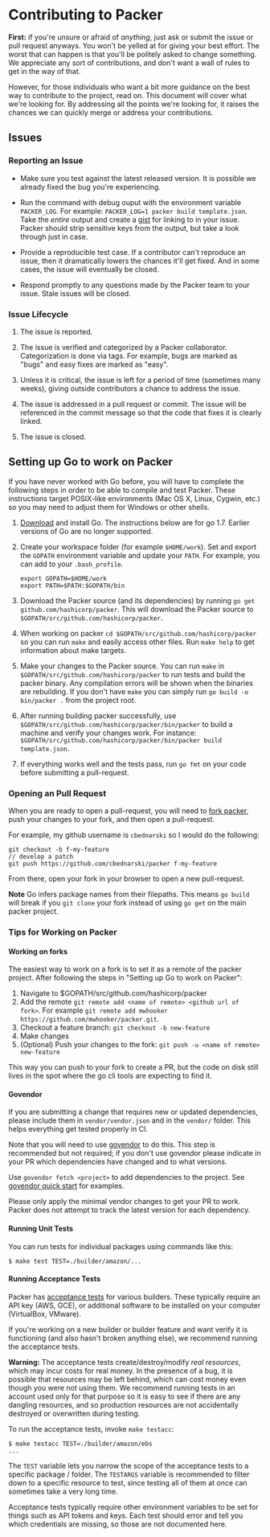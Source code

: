 # Contributing to Packer

**First:** if you're unsure or afraid of _anything_, just ask
or submit the issue or pull request anyways. You won't be yelled at for
giving your best effort. The worst that can happen is that you'll be
politely asked to change something. We appreciate any sort of contributions,
and don't want a wall of rules to get in the way of that.

However, for those individuals who want a bit more guidance on the
best way to contribute to the project, read on. This document will cover
what we're looking for. By addressing all the points we're looking for,
it raises the chances we can quickly merge or address your contributions.

## Issues

### Reporting an Issue

* Make sure you test against the latest released version. It is possible
  we already fixed the bug you're experiencing.

* Run the command with debug ouput with the environment variable
  `PACKER_LOG`. For example: `PACKER_LOG=1 packer build template.json`. Take
  the *entire* output and create a [gist](https://gist.github.com) for linking
  to in your issue. Packer should strip sensitive keys from the output,
  but take a look through just in case.

* Provide a reproducible test case. If a contributor can't reproduce an
  issue, then it dramatically lowers the chances it'll get fixed. And in
  some cases, the issue will eventually be closed.

* Respond promptly to any questions made by the Packer team to your issue.
  Stale issues will be closed.

### Issue Lifecycle

1. The issue is reported.

2. The issue is verified and categorized by a Packer collaborator.
   Categorization is done via tags. For example, bugs are marked as "bugs"
   and easy fixes are marked as "easy".

3. Unless it is critical, the issue is left for a period of time (sometimes
   many weeks), giving outside contributors a chance to address the issue.

4. The issue is addressed in a pull request or commit. The issue will be
   referenced in the commit message so that the code that fixes it is clearly
   linked.

5. The issue is closed.

## Setting up Go to work on Packer

If you have never worked with Go before, you will have to complete the
following steps in order to be able to compile and test Packer. These instructions target POSIX-like environments (Mac OS X, Linux, Cygwin, etc.) so you may need to adjust them for Windows or other shells.

1. [Download](https://golang.org/dl) and install Go. The instructions below
   are for go 1.7. Earlier versions of Go are no longer supported.

2. Create your workspace folder (for example `$HOME/work`). Set and export the `GOPATH` environment variable and update your `PATH`. For
   example, you can add to your `.bash_profile`.

    ```
    export GOPATH=$HOME/work
    export PATH=$PATH:$GOPATH/bin
    ```

3. Download the Packer source (and its dependencies) by running `go get
   github.com/hashicorp/packer`. This will download the Packer source to
   `$GOPATH/src/github.com/hashicorp/packer`.

4. When working on packer `cd $GOPATH/src/github.com/hashicorp/packer` so you
   can run `make` and easily access other files. Run `make help` to get
   information about make targets.

5. Make your changes to the Packer source. You can run `make` in
   `$GOPATH/src/github.com/hashicorp/packer` to run tests and build the packer
   binary. Any compilation errors will be shown when the binaries are
   rebuilding. If you don't have `make` you can simply run `go build -o bin/packer .` from the project root.

6. After running building packer successfully, use
   `$GOPATH/src/github.com/hashicorp/packer/bin/packer` to build a machine and
   verify your changes work. For instance: `$GOPATH/src/github.com/hashicorp/packer/bin/packer build template.json`.

7. If everything works well and the tests pass, run `go fmt` on your code
   before submitting a pull-request.

### Opening an Pull Request

When you are ready to open a pull-request, you will need to [fork packer](https://github.com/hashicorp/packer#fork-destination-box), push your changes to your fork, and then open a pull-request.

For example, my github username is `cbednarski` so I would do the following:

    git checkout -b f-my-feature
    // develop a patch
    git push https://github.com/cbednarski/packer f-my-feature

From there, open your fork in your browser to open a new pull-request.

**Note** Go infers package names from their filepaths. This means `go build` will break if you `git clone` your fork instead of using `go get` on the main packer project.

### Tips for Working on Packer

#### Working on forks

The easiest way to work on a fork is to set it as a remote of the packer project. After following the steps in "Setting up Go to work on Packer":

1. Navigate to $GOPATH/src/github.com/hashicorp/packer
2. Add the remote `git remote add <name of remote> <github url of fork>`. For example `git remote add mwhooker https://github.com/mwhooker/packer.git`.
3. Checkout a feature branch: `git checkout -b new-feature`
4. Make changes
5. (Optional) Push your changes to the fork: `git push -u <name of remote> new-feature`

This way you can push to your fork to create a PR, but the code on disk still lives in the spot where the go cli tools are expecting to find it.

#### Govendor

If you are submitting a change that requires new or updated dependencies, please include them in `vendor/vendor.json` and in the `vendor/` folder.  This helps everything get tested properly in CI.

Note that you will need to use [govendor](https://github.com/kardianos/govendor) to do this. This step is recommended but not required; if you don't use govendor please indicate in your PR which dependencies have changed and to what versions.

Use `govendor fetch <project>` to add dependencies to the project. See
[govendor quick
start](https://github.com/kardianos/govendor#quick-start-also-see-the-faq) for
examples.

Please only apply the minimal vendor changes to get your PR to work. Packer does not attempt to track the latest version for each dependency.

#### Running Unit Tests

You can run tests for individual packages using commands like this:

    $ make test TEST=./builder/amazon/...

#### Running Acceptance Tests

Packer has [acceptance tests](https://en.wikipedia.org/wiki/Acceptance_testing)
for various builders. These typically require an API key (AWS, GCE), or
additional software to be installed on your computer (VirtualBox, VMware).

If you're working on a new builder or builder feature and want verify it is functioning (and also hasn't broken anything else), we recommend running the
acceptance tests.

**Warning:** The acceptance tests create/destroy/modify *real resources*, which
may incur costs for real money. In the presence of a bug, it is possible that resources may be left behind, which can cost money even though you were not using them. We recommend running tests in an account used only for that purpose so it is easy to see if there are any dangling resources, and so production resources are not accidentally destroyed or overwritten during testing.

To run the acceptance tests, invoke `make testacc`:

    $ make testacc TEST=./builder/amazon/ebs
    ...

The `TEST` variable lets you narrow the scope of the acceptance tests to a
specific package / folder. The `TESTARGS` variable is recommended to filter
down to a specific resource to test, since testing all of them at once can
sometimes take a very long time.

Acceptance tests typically require other environment variables to be set for
things such as API tokens and keys. Each test should error and tell you which
credentials are missing, so those are not documented here.
